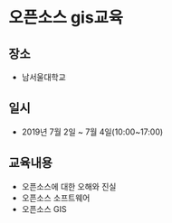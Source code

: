 ﻿# 오픈소스 gis교육
## 장소
* 남서울대학교

## 일시
* 2019년 7월 2일 ~ 7월 4일(10:00~17:00)

## 교육내용
* 오픈소스에 대한 오해와 진실
* 오픈소스 소프트웨어
* 오픈소스 GIS
